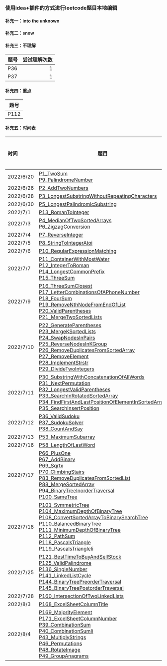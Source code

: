 ### 使用idea+插件的方式进行leetcode题目本地编辑

#### 补充一：into the unknown

#### 补充二：snow

#### 补充三：不理解

|题号|尝试理解次数|
|---|---:|
|P36|1|
|P37|1|

#### 补充四：重点

|题号|
|---|
|P112|

#### 补充五：时间表

|    时间    |    题目    |    当日题数    |    总题数    |    总天数    |    间隔时间    |
|	:---	|	---	|	---:	|	---:	|	---:	|	---:	|
|    2022/6/20    |    [P1_TwoSum](https://github.com/behappy00/LeetCodeSolution/tree/master/src/leetcode/editor/cn/P1_TwoSum.java) <br> [P9_PalindromeNumber](https://github.com/behappy00/LeetCodeSolution/tree/master/src/leetcode/editor/cn/P9_PalindromeNumber.java)    |    2    |    2    |    1    |    0    |
|    2022/6/26    |    [P2_AddTwoNumbers](https://github.com/behappy00/LeetCodeSolution/tree/master/src/leetcode/editor/cn/P2_AddTwoNumbers.java)    |    1    |    3    |    2    |    6    |
|    2022/6/28    |    [P3_LongestSubstringWithoutRepeatingCharacters](https://github.com/behappy00/LeetCodeSolution/tree/master/src/leetcode/editor/cn/P3_LongestSubstringWithoutRepeatingCharacters.java)    |    1    |    4    |    3    |    8    |
|    2022/6/30    |    [P5_LongestPalindromicSubstring](https://github.com/behappy00/LeetCodeSolution/tree/master/src/leetcode/editor/cn/P5_LongestPalindromicSubstring.java)    |    1    |    5    |    4    |    10    |
|    2022/7/1    |    [P13_RomanToInteger](https://github.com/behappy00/LeetCodeSolution/tree/master/src/leetcode/editor/cn/P13_RomanToInteger.java)    |    1    |    6    |    5    |    11    |
|    2022/7/3    |    [P4_MedianOfTwoSortedArrays](https://github.com/behappy00/LeetCodeSolution/tree/master/src/leetcode/editor/cn/P4_MedianOfTwoSortedArrays.java) <br> [P6_ZigzagConversion](https://github.com/behappy00/LeetCodeSolution/tree/master/src/leetcode/editor/cn/P6_ZigzagConversion.java)    |    2    |    8    |    6    |    13    |
|    2022/7/4    |    [P7_ReverseInteger](https://github.com/behappy00/LeetCodeSolution/tree/master/src/leetcode/editor/cn/P7_ReverseInteger.java)    |    1    |    9    |    7    |    14    |
|    2022/7/5    |    [P8_StringToIntegerAtoi](https://github.com/behappy00/LeetCodeSolution/tree/master/src/leetcode/editor/cn/P8_StringToIntegerAtoi.java)    |    1    |    10    |    8    |    15    |
|    2022/7/6    |    [P10_RegularExpressionMatching](https://github.com/behappy00/LeetCodeSolution/tree/master/src/leetcode/editor/cn/P10_RegularExpressionMatching.java)    |    1    |    11    |    9    |    16    |
|    2022/7/7    |    [P11_ContainerWithMostWater](https://github.com/behappy00/LeetCodeSolution/tree/master/src/leetcode/editor/cn/P11_ContainerWithMostWater.java) <br> [P12_IntegerToRoman](https://github.com/behappy00/LeetCodeSolution/tree/master/src/leetcode/editor/cn/P12_IntegerToRoman.java) <br> [P14_LongestCommonPrefix](https://github.com/behappy00/LeetCodeSolution/tree/master/src/leetcode/editor/cn/P14_LongestCommonPrefix.java) <br> [P15_ThreeSum](https://github.com/behappy00/LeetCodeSolution/tree/master/src/leetcode/editor/cn/P15_ThreeSum.java)    |    4    |    15    |    10    |    17    |
|    2022/7/9    |    [P16_ThreeSumClosest](https://github.com/behappy00/LeetCodeSolution/tree/master/src/leetcode/editor/cn/P16_ThreeSumClosest.java) <br> [P17_LetterCombinationsOfAPhoneNumber](https://github.com/behappy00/LeetCodeSolution/tree/master/src/leetcode/editor/cn/P17_LetterCombinationsOfAPhoneNumber.java) <br> [P18_FourSum](https://github.com/behappy00/LeetCodeSolution/tree/master/src/leetcode/editor/cn/P18_FourSum.java) <br> [P19_RemoveNthNodeFromEndOfList](https://github.com/behappy00/LeetCodeSolution/tree/master/src/leetcode/editor/cn/P19_RemoveNthNodeFromEndOfList.java) <br> [P20_ValidParentheses](https://github.com/behappy00/LeetCodeSolution/tree/master/src/leetcode/editor/cn/P20_ValidParentheses.java) <br> [P21_MergeTwoSortedLists](https://github.com/behappy00/LeetCodeSolution/tree/master/src/leetcode/editor/cn/P21_MergeTwoSortedLists.java)    |    6    |    21    |    11    |    19    |
|    2022/7/10    |    [P22_GenerateParentheses](https://github.com/behappy00/LeetCodeSolution/tree/master/src/leetcode/editor/cn/P22_GenerateParentheses.java) <br> [P23_MergeKSortedLists](https://github.com/behappy00/LeetCodeSolution/tree/master/src/leetcode/editor/cn/P23_MergeKSortedLists.java) <br> [P24_SwapNodesInPairs](https://github.com/behappy00/LeetCodeSolution/tree/master/src/leetcode/editor/cn/P24_SwapNodesInPairs.java) <br> [P25_ReverseNodesInKGroup](https://github.com/behappy00/LeetCodeSolution/tree/master/src/leetcode/editor/cn/P25_ReverseNodesInKGroup.java) <br> [P26_RemoveDuplicatesFromSortedArray](https://github.com/behappy00/LeetCodeSolution/tree/master/src/leetcode/editor/cn/P26_RemoveDuplicatesFromSortedArray.java) <br> [P27_RemoveElement](https://github.com/behappy00/LeetCodeSolution/tree/master/src/leetcode/editor/cn/P27_RemoveElement.java) <br> [P28_ImplementStrstr](https://github.com/behappy00/LeetCodeSolution/tree/master/src/leetcode/editor/cn/P28_ImplementStrstr.java)  <br> [P29_DivideTwoIntegers](https://github.com/behappy00/LeetCodeSolution/tree/master/src/leetcode/editor/cn/P29_DivideTwoIntegers.java)    |    8    |    29    |    12    |    20    |
|    2022/7/11    |    [P30_SubstringWithConcatenationOfAllWords](https://github.com/behappy00/LeetCodeSolution/tree/master/src/leetcode/editor/cn/P30_SubstringWithConcatenationOfAllWords.java) <br> [P31_NextPermutation](https://github.com/behappy00/LeetCodeSolution/tree/master/src/leetcode/editor/cn/P31_NextPermutation.java) <br> [P32_LongestValidParentheses](https://github.com/behappy00/LeetCodeSolution/tree/master/src/leetcode/editor/cn/P32_LongestValidParentheses.java) <br> [P33_SearchInRotatedSortedArray](https://github.com/behappy00/LeetCodeSolution/tree/master/src/leetcode/editor/cn/P33_SearchInRotatedSortedArray.java) <br> [P34_FindFirstAndLastPositionOfElementInSortedArray](https://github.com/behappy00/LeetCodeSolution/tree/master/src/leetcode/editor/cn/P34_FindFirstAndLastPositionOfElementInSortedArray.java) <br> [P35_SearchInsertPosition](https://github.com/behappy00/LeetCodeSolution/tree/master/src/leetcode/editor/cn/P35_SearchInsertPosition.java)    |    6    |    35    |    13    |    21    |
|    2022/7/12    |    [P36_ValidSudoku](https://github.com/behappy01/LeetCodeSolution/tree/master/src/leetcode/editor/cn/P36_ValidSudoku.java) <br> [P37_SudokuSolver](https://github.com/behappy00/LeetCodeSolution/tree/master/src/leetcode/editor/cn/P37_SudokuSolver.java) <br> [P38_CountAndSay](https://github.com/behappy00/LeetCodeSolution/tree/master/src/leetcode/editor/cn/P38_CountAndSay.java)    |    3    |    38    |    14    |    22    |
|    2022/7/13    |    [P53_MaximumSubarray](https://github.com/behappy00/LeetCodeSolution/tree/master/src/leetcode/editor/cn/P53_MaximumSubarray.java)    |    1    |    39    |    15    |    23    |
|    2022/7/16    |    [P58_LengthOfLastWord](https://github.com/behappy00/LeetCodeSolution/tree/master/src/leetcode/editor/cn/P58_LengthOfLastWord.java)    |    1    |    40    |    16    |    26    |
|    2022/7/17    |    [P66_PlusOne](https://github.com/behappy00/LeetCodeSolution/tree/master/src/leetcode/editor/cn/P66_PlusOne.java) <br> [P67_AddBinary](https://github.com/behappy00/LeetCodeSolution/tree/master/src/leetcode/editor/cn/P67_AddBinary.java) <br> [P69_Sqrtx](https://github.com/behappy00/LeetCodeSolution/tree/master/src/leetcode/editor/cn/P69_Sqrtx.java) <br> [P70_ClimbingStairs](https://github.com/behappy00/LeetCodeSolution/tree/master/src/leetcode/editor/cn/P70_ClimbingStairs.java) <br> [P83_RemoveDuplicatesFromSortedList](https://github.com/behappy00/LeetCodeSolution/tree/master/src/leetcode/editor/cn/P83_RemoveDuplicatesFromSortedList.java) <br> [P88_MergeSortedArray](https://github.com/behappy00/LeetCodeSolution/tree/master/src/leetcode/editor/cn/P88_MergeSortedArray.java) <br> [P94_BinaryTreeInorderTraversal](https://github.com/behappy00/LeetCodeSolution/tree/master/src/leetcode/editor/cn/P94_BinaryTreeInorderTraversal.java) <br> [P100_SameTree](https://github.com/behappy00/LeetCodeSolution/tree/master/src/leetcode/editor/cn/P100_SameTree.java)    |    8    |    48    |    17    |    27    |	
|    2022/7/18    |    [P101_SymmetricTree](https://github.com/behappy00/LeetCodeSolution/tree/master/src/leetcode/editor/cn/P101_SymmetricTree.java) <br> [P104_MaximumDepthOfBinaryTree](https://github.com/behappy00/LeetCodeSolution/tree/master/src/leetcode/editor/cn/P104_MaximumDepthOfBinaryTree.java) <br> [P108_ConvertSortedArrayToBinarySearchTree](https://github.com/behappy00/LeetCodeSolution/tree/master/src/leetcode/editor/cn/P108_ConvertSortedArrayToBinarySearchTree.java) <br> [P110_BalancedBinaryTree](https://github.com/behappy00/LeetCodeSolution/tree/master/src/leetcode/editor/cn/P110_BalancedBinaryTree.java) <br> [P111_MinimumDepthOfBinaryTree](https://github.com/behappy00/LeetCodeSolution/tree/master/src/leetcode/editor/cn/P111_MinimumDepthOfBinaryTree.java) <br> [P112_PathSum](https://github.com/behappy00/LeetCodeSolution/tree/master/src/leetcode/editor/cn/P112_PathSum.java) <br> [P118_PascalsTriangle](https://github.com/behappy00/LeetCodeSolution/tree/master/src/leetcode/editor/cn/P118_PascalsTriangle.java) <br> [P119_PascalsTriangleIi](https://github.com/behappy00/LeetCodeSolution/tree/master/src/leetcode/editor/cn/P119_PascalsTriangleIi.java)    |    8    |    56    |    18    |    28    |	
|    2022/7/25    |    [P121_BestTimeToBuyAndSellStock](https://github.com/behappy00/LeetCodeSolution/tree/master/src/leetcode/editor/cn/P121_BestTimeToBuyAndSellStock.java) <br> [P125_ValidPalindrome](https://github.com/behappy00/LeetCodeSolution/tree/master/src/leetcode/editor/cn/P125_ValidPalindrome.java) <br> [P136_SingleNumber](https://github.com/behappy00/LeetCodeSolution/tree/master/src/leetcode/editor/cn/P136_SingleNumber.java) <br> [P141_LinkedListCycle](https://github.com/behappy00/LeetCodeSolution/tree/master/src/leetcode/editor/cn/P141_LinkedListCycle.java) <br> [P144_BinaryTreePreorderTraversal](https://github.com/behappy00/LeetCodeSolution/tree/master/src/leetcode/editor/cn/P144_BinaryTreePreorderTraversal.java) <br> [P145_BinaryTreePostorderTraversal](https://github.com/behappy00/LeetCodeSolution/tree/master/src/leetcode/editor/cn/P145_BinaryTreePostorderTraversal.java)    |    6    |    62    |    19    |    35    |	
|    2022/7/28    |    [P160_IntersectionOfTwoLinkedLists](https://github.com/behappy00/LeetCodeSolution/tree/master/src/leetcode/editor/cn/P160_IntersectionOfTwoLinkedLists.java)    |    1    |    63    |    20    |    38    |	
|    2022/8/3    |    [P168_ExcelSheetColumnTitle](https://github.com/behappy00/LeetCodeSolution/tree/master/src/leetcode/editor/cn/P168_ExcelSheetColumnTitle.java)    |    1    |    64    |    21    |    44    |	
|    2022/8/4    |    [P169_MajorityElement](https://github.com/behappy00/LeetCodeSolution/tree/master/src/leetcode/editor/cn/P169_MajorityElement.java) <br> [P171_ExcelSheetColumnNumber](https://github.com/behappy00/LeetCodeSolution/tree/master/src/leetcode/editor/cn/P171_ExcelSheetColumnNumber.java) <br> [P39_CombinationSum](https://github.com/behappy00/LeetCodeSolution/tree/master/src/leetcode/editor/cn/P39_CombinationSum.java) <br> [P40_CombinationSumIi](https://github.com/behappy00/LeetCodeSolution/tree/master/src/leetcode/editor/cn/P40_CombinationSumIi.java) <br> [P43_MultiplyStrings](https://github.com/behappy00/LeetCodeSolution/tree/master/src/leetcode/editor/cn/P43_MultiplyStrings.java) <br> [P46_Permutations](https://github.com/behappy00/LeetCodeSolution/tree/master/src/leetcode/editor/cn/P46_Permutations.java) <br> [P48_RotateImage](https://github.com/behappy00/LeetCodeSolution/tree/master/src/leetcode/editor/cn/P48_RotateImage.java) <br> [P49_GroupAnagrams](https://github.com/behappy00/LeetCodeSolution/tree/master/src/leetcode/editor/cn/P49_GroupAnagrams.java)    |    8    |    72    |    22    |    45    |	
